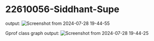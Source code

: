 # 22610056-Siddhant-Supe

output:
![Screenshot from 2024-07-28 19-44-55](https://github.com/user-attachments/assets/2a8f3eda-a86a-4462-90b6-7e29f3fcfd12)

Gprof class graph output:
![Screenshot from 2024-07-28 19-44-25](https://github.com/user-attachments/assets/f5888035-2de3-403e-b8b5-5d9bef37dbbe)

